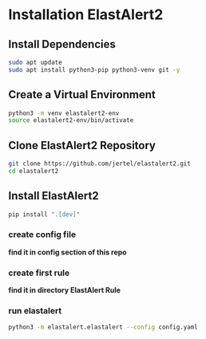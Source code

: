 # Installation ElastAlert2

## Install Dependencies
```bash
sudo apt update
sudo apt install python3-pip python3-venv git -y
```

## Create a Virtual Environment
```bash
python3 -m venv elastalert2-env
source elastalert2-env/bin/activate
```

## Clone ElastAlert2 Repository
```bash
git clone https://github.com/jertel/elastalert2.git
cd elastalert2
```

## Install ElastAlert2
```bash
pip install ".[dev]"
```

### create config file
**find it in config section of this repo**

### create first rule
**find it in directory ElastAlert Rule**

### run elastalert
```bash
python3 -m elastalert.elastalert --config config.yaml
```
